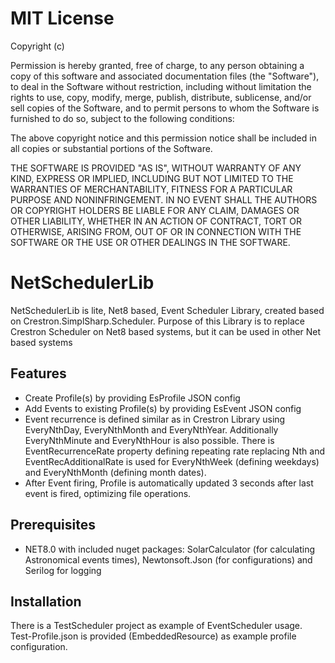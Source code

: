 # ﻿MIT License

Copyright (c) <year> <your name or organization>

Permission is hereby granted, free of charge, to any person obtaining a copy
of this software and associated documentation files (the "Software"), to deal
in the Software without restriction, including without limitation the rights
to use, copy, modify, merge, publish, distribute, sublicense, and/or sell
copies of the Software, and to permit persons to whom the Software is
furnished to do so, subject to the following conditions:

The above copyright notice and this permission notice shall be included in all
copies or substantial portions of the Software.

THE SOFTWARE IS PROVIDED "AS IS", WITHOUT WARRANTY OF ANY KIND, EXPRESS OR
IMPLIED, INCLUDING BUT NOT LIMITED TO THE WARRANTIES OF MERCHANTABILITY,
FITNESS FOR A PARTICULAR PURPOSE AND NONINFRINGEMENT. IN NO EVENT SHALL THE
AUTHORS OR COPYRIGHT HOLDERS BE LIABLE FOR ANY CLAIM, DAMAGES OR OTHER
LIABILITY, WHETHER IN AN ACTION OF CONTRACT, TORT OR OTHERWISE, ARISING FROM,
OUT OF OR IN CONNECTION WITH THE SOFTWARE OR THE USE OR OTHER DEALINGS IN THE
SOFTWARE.

# NetSchedulerLib
NetSchedulerLib is lite, Net8 based, Event Scheduler Library, created based on Crestron.SimplSharp.Scheduler.
Purpose of this Library is to replace Crestron Scheduler on Net8 based systems, but it can be used in other Net based systems

## Features
- Create Profile(s) by providing EsProfile JSON config
- Add Events to existing Profile(s) by providing EsEvent JSON config
- Event recurrence is defined similar as in Crestron Library using EveryNthDay, EveryNthMonth and EveryNthYear. Additionally
EveryNthMinute and EveryNthHour is also possible. There is EventRecurrenceRate property defining repeating rate replacing Nth and EventRecAdditionalRate is used for EveryNthWeek (defining weekdays) and EveryNthMonth (defining month dates).
- After Event firing, Profile is automatically updated 3 seconds after last event is fired, optimizing file operations.
## Prerequisites
- NET8.0 with included nuget packages: SolarCalculator (for calculating Astronomical events times), Newtonsoft.Json (for configurations) and Serilog for logging

## Installation
There is a TestScheduler project as example of EventScheduler usage. Test-Profile.json is provided (EmbeddedResource) as example profile configuration.
